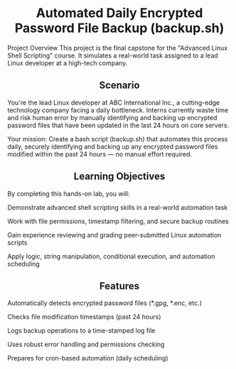 <h1 align="center">Automated Daily Encrypted Password File Backup (backup.sh)</h1>

Project Overview
This project is the final capstone for the "Advanced Linux Shell Scripting" course. It simulates a real-world task assigned to a lead Linux developer at a high-tech company.

<h2 align="center">Scenario</h2>
You're the lead Linux developer at ABC International Inc., a cutting-edge technology company facing a daily bottleneck. Interns currently waste time and risk human error by manually identifying and backing up encrypted password files that have been updated in the last 24 hours on core servers.

Your mission:
Create a bash script (backup.sh) that automates this process daily, securely identifying and backing up any encrypted password files modified within the past 24 hours — no manual effort required.

<h2 align="center">Learning Objectives</h2>
By completing this hands-on lab, you will:

Demonstrate advanced shell scripting skills in a real-world automation task

Work with file permissions, timestamp filtering, and secure backup routines

Gain experience reviewing and grading peer-submitted Linux automation scripts

Apply logic, string manipulation, conditional execution, and automation scheduling

<h2 align="center">Features</h2>


Automatically detects encrypted password files (*.gpg, *.enc, etc.)

Checks file modification timestamps (past 24 hours)

Logs backup operations to a time-stamped log file

Uses robust error handling and permissions checking

Prepares for cron-based automation (daily scheduling)

